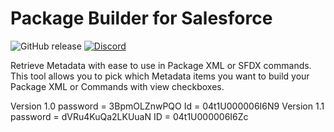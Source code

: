 # Package Builder for Salesforce

![GitHub release](https://img.shields.io/github/release/chiefpansancolt/simplecov-material?logo=github&style=flat-square)
[![Discord](https://img.shields.io/discord/450095227185659905?label=Discord&logo=discord&style=flat-square)](https://discord.gg/FPfA3w6)

Retrieve Metadata with ease to use in Package XML or SFDX commands.
This tool allows you to pick which Metadata items you want to build your Package XML or Commands with view checkboxes.

Version 1.0 password = 3BpmOLZnwPQO Id = 04t1U000006I6N9
Version 1.1 password = dVRu4KuQa2LKUuaN ID = 04t1U000006I6Zc
